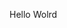 Hello Wolrd









































































































































































































































































































































































































































































































































































































































































































































































































































































































































































































































































































































































































































































































































































































































































































































































































































































































































































































































































































































































































































































































































































































































































































































































































































































































































































































































































































































































































































































































































































































































































































































































































































































































































































































































































































































































































































































































































































































































































































































































































































































































































































































































































































































































































































































































































































































































































































































































































































































































































































































































































































































































































































































































































































































































































































































































